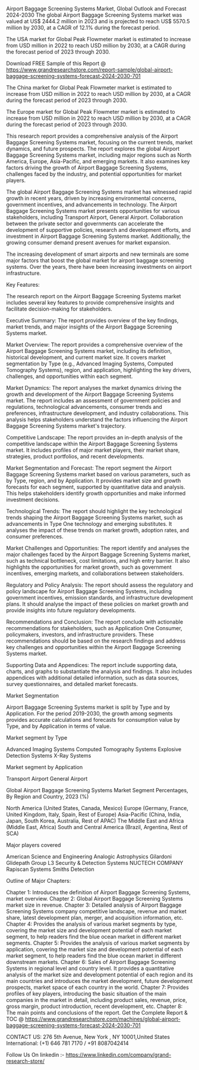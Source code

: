 Airport Baggage Screening Systems Market, Global Outlook and Forecast 2024-2030
The global Airport Baggage Screening Systems market was valued at US$ 2444.2 million in 2023 and is projected to reach US$ 5570.5 million by 2030, at a CAGR of 12.1% during the forecast period.

The USA market for Global Peak Flowmeter market is estimated to increase from USD million in 2022 to reach USD million by 2030, at a CAGR during the forecast period of 2023 through 2030.

Download FREE Sample of this Report @ https://www.grandresearchstore.com/report-sample/global-airport-baggage-screening-systems-forecast-2024-2030-701

The China market for Global Peak Flowmeter market is estimated to increase from USD million in 2022 to reach USD million by 2030, at a CAGR during the forecast period of 2023 through 2030.

The Europe market for Global Peak Flowmeter market is estimated to increase from USD million in 2022 to reach USD million by 2030, at a CAGR during the forecast period of 2023 through 2030.

This research report provides a comprehensive analysis of the Airport Baggage Screening Systems market, focusing on the current trends, market dynamics, and future prospects. The report explores the global Airport Baggage Screening Systems market, including major regions such as North America, Europe, Asia-Pacific, and emerging markets. It also examines key factors driving the growth of Airport Baggage Screening Systems, challenges faced by the industry, and potential opportunities for market players.

The global Airport Baggage Screening Systems market has witnessed rapid growth in recent years, driven by increasing environmental concerns, government incentives, and advancements in technology. The Airport Baggage Screening Systems market presents opportunities for various stakeholders, including Transport Airport, General Airport. Collaboration between the private sector and governments can accelerate the development of supportive policies, research and development efforts, and investment in Airport Baggage Screening Systems market. Additionally, the growing consumer demand present avenues for market expansion.

The increasing development of smart airports and new terminals are some major factors that boost the global market for airport baggage screening systems. Over the years, there have been increasing investments on airport infrastructure.

Key Features:

The research report on the Airport Baggage Screening Systems market includes several key features to provide comprehensive insights and facilitate decision-making for stakeholders.

Executive Summary: The report provides overview of the key findings, market trends, and major insights of the Airport Baggage Screening Systems market.

Market Overview: The report provides a comprehensive overview of the Airport Baggage Screening Systems market, including its definition, historical development, and current market size. It covers market segmentation by Type (e.g., Advanced Imaging Systems, Computed Tomography Systems), region, and application, highlighting the key drivers, challenges, and opportunities within each segment.

Market Dynamics: The report analyses the market dynamics driving the growth and development of the Airport Baggage Screening Systems market. The report includes an assessment of government policies and regulations, technological advancements, consumer trends and preferences, infrastructure development, and industry collaborations. This analysis helps stakeholders understand the factors influencing the Airport Baggage Screening Systems market's trajectory.

Competitive Landscape: The report provides an in-depth analysis of the competitive landscape within the Airport Baggage Screening Systems market. It includes profiles of major market players, their market share, strategies, product portfolios, and recent developments.

Market Segmentation and Forecast: The report segment the Airport Baggage Screening Systems market based on various parameters, such as by Type, region, and by Application. It provides market size and growth forecasts for each segment, supported by quantitative data and analysis. This helps stakeholders identify growth opportunities and make informed investment decisions.

Technological Trends: The report should highlight the key technological trends shaping the Airport Baggage Screening Systems market, such as advancements in Type One technology and emerging substitutes. It analyses the impact of these trends on market growth, adoption rates, and consumer preferences.

Market Challenges and Opportunities: The report identify and analyses the major challenges faced by the Airport Baggage Screening Systems market, such as technical bottleneck, cost limitations, and high entry barrier. It also highlights the opportunities for market growth, such as government incentives, emerging markets, and collaborations between stakeholders.

Regulatory and Policy Analysis: The report should assess the regulatory and policy landscape for Airport Baggage Screening Systems, including government incentives, emission standards, and infrastructure development plans. It should analyse the impact of these policies on market growth and provide insights into future regulatory developments.

Recommendations and Conclusion: The report conclude with actionable recommendations for stakeholders, such as Application One Consumer, policymakers, investors, and infrastructure providers. These recommendations should be based on the research findings and address key challenges and opportunities within the Airport Baggage Screening Systems market.

Supporting Data and Appendices: The report include supporting data, charts, and graphs to substantiate the analysis and findings. It also includes appendices with additional detailed information, such as data sources, survey questionnaires, and detailed market forecasts.

Market Segmentation

Airport Baggage Screening Systems market is split by Type and by Application. For the period 2019-2030, the growth among segments provides accurate calculations and forecasts for consumption value by Type, and by Application in terms of value.

Market segment by Type

Advanced Imaging Systems
Computed Tomography Systems
Explosive Detection Systems
X-Ray Systems

Market segment by Application

Transport Airport
General Airport

Global Airport Baggage Screening Systems Market Segment Percentages, By Region and Country, 2023 (%)

North America (United States, Canada, Mexico)
Europe (Germany, France, United Kingdom, Italy, Spain, Rest of Europe)
Asia-Pacific (China, India, Japan, South Korea, Australia, Rest of APAC)
The Middle East and Africa (Middle East, Africa)
South and Central America (Brazil, Argentina, Rest of SCA)

Major players covered

American Science and Engineering
Analogic
Astrophysics
Gilardoni
Glidepath Group
L3 Security & Detection Systems
NUCTECH COMPANY
Rapiscan Systems
Smiths Detection

Outline of Major Chapters:

Chapter 1: Introduces the definition of Airport Baggage Screening Systems, market overview.
Chapter 2: Global Airport Baggage Screening Systems market size in revenue.
Chapter 3: Detailed analysis of Airport Baggage Screening Systems company competitive landscape, revenue and market share, latest development plan, merger, and acquisition information, etc.
Chapter 4: Provides the analysis of various market segments by type, covering the market size and development potential of each market segment, to help readers find the blue ocean market in different market segments.
Chapter 5: Provides the analysis of various market segments by application, covering the market size and development potential of each market segment, to help readers find the blue ocean market in different downstream markets.
Chapter 6: Sales of Airport Baggage Screening Systems in regional level and country level. It provides a quantitative analysis of the market size and development potential of each region and its main countries and introduces the market development, future development prospects, market space of each country in the world.
Chapter 7: Provides profiles of key players, introducing the basic situation of the main companies in the market in detail, including product sales, revenue, price, gross margin, product introduction, recent development, etc.
Chapter 8: The main points and conclusions of the report.
Get the Complete Report & TOC @ https://www.grandresearchstore.com/machines/global-airport-baggage-screening-systems-forecast-2024-2030-701

CONTACT US:
276 5th Avenue, New York , NY 10001,United States
International: (+1) 646 781 7170 / +91 8087042414

Follow Us On linkedin :- https://www.linkedin.com/company/grand-research-store/
